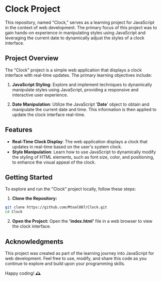 # Clock Project

This repository, named "Clock," serves as a learning project for JavaScript in the context of web development. The primary focus of this project was to gain hands-on experience in manipulating styles using JavaScript and leveraging the current date to dynamically adjust the styles of a clock interface.

## Project Overview

The "Clock" project is a simple web application that displays a clock interface with real-time updates. The primary learning objectives include:

1. __JavaScript Styling__: Explore and implement techniques to dynamically manipulate styles using JavaScript, providing a responsive and interactive user experience.

2. __Date Manipulation__: Utilize the JavaScript '__Date__' object to obtain and manipulate the current date and time. This information is then applied to update the clock interface real-time.

## Features
- __Real-Time Clock Display__: The web application displays a clock that updates in real-time based on the user's system clock.
- __Style Manipulation__: Learn how to use JavaScript to dynamically modify the styling of HTML elements, such as font size, color, and positioning, to enhance the visual appeal of the clock.

## Getting Started
To explore and run the "Clock" project locally, follow these steps:

1. __Clone the Repository:__
```bash
git clone https://github.com/Mtoal087/Clock.git
cd Clock
```
2. __Open the Project:__
Open the __'index.html'__ file in a web browser to view the clock interface.

## Acknowledgments
This project was created as part of the learning journey into JavaScript for web development. Feel free to use, modify, and share this code as you continue to explore and build upon your programming skills.

Happy coding! 🕰️
